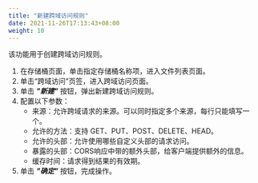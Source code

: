 ```yaml
---
title: "新建跨域访问规则"
date: 2021-11-26T17:13:43+08:00
weight: 10
---
```


该功能用于创建跨域访问规则。

1. 在存储桶页面，单击指定存储桶名称项，进入文件列表页面。
2. 单击“跨域访问”页签，进入跨域访问页面。
3. 单击 **_"新建"_** 按钮，弹出新建跨域访问规则。
4. 配置以下参数：
    - 来源：允许跨域请求的来源。可以同时指定多个来源，每行只能填写一个。
    - 允许的方法：支持 GET、PUT、POST、DELETE、HEAD。
    - 允许的头部：允许使用哪些自定义头部的请求访问。
    - 暴露的头部：CORS响应中带的额外头部，给客户端提供额外的信息。
    - 缓存时间：请求得到结果的有效期。
5. 单击 **_"确定"_** 按钮，完成操作。